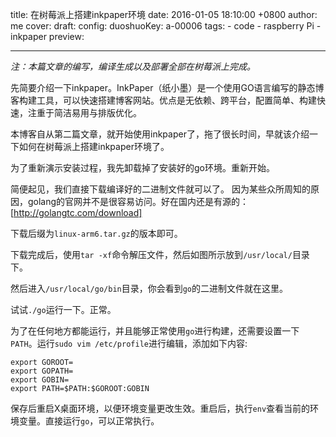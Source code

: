 title: 在树莓派上搭建inkpaper环境
date: 2016-01-05 18:10:00 +0800
author: me
cover:
draft: 
config:
    duoshuoKey: a-00006
tags:
    - code
    - raspberry Pi
    - inkpaper
preview: 

---

*注：本篇文章的编写，编译生成以及部署全部在树莓派上完成。*

<!--more-->

先简要介绍一下inkpaper。InkPaper（纸小墨）是一个使用GO语言编写的静态博客构建工具，可以快速搭建博客网站。优点是无依赖、跨平台，配置简单、构建快速，注重于简洁易用与排版优化。


本博客自从第二篇文章，就开始使用inkpaper了，拖了很长时间，早就该介绍一下如何在树莓派上搭建inkpaper环境了。


为了重新演示安装过程，我先卸载掉了安装好的go环境。重新开始。


简便起见，我们直接下载编译好的二进制文件就可以了。
因为某些众所周知的原因，golang的官网并不是很容易访问。好在国内还是有源的：[http://golangtc.com/download]


下载后缀为`linux-arm6.tar.gz`的版本即可。


下载完成后，使用`tar -xf`命令解压文件，然后如图所示放到`/usr/local/`目录下。


然后进入`/usr/local/go/bin`目录，你会看到`go`的二进制文件就在这里。


试试`./go`运行一下。正常。


为了在任何地方都能运行，并且能够正常使用`go`进行构建，还需要设置一下`PATH`。运行`sudo vim /etc/profile`进行编辑，添加如下内容:

    export GOROOT=
    export GOPATH=
    export GOBIN=
    export PATH=$PATH:$GOROOT:GOBIN

保存后重启X桌面环境，以便环境变量更改生效。重启后，执行`env`查看当前的环境变量。直接运行`go`，可以正常执行。
